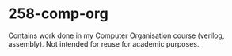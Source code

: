 # 258-comp-org 

Contains work done in my Computer Organisation course (verilog, assembly). 
Not intended for reuse for academic purposes. 
